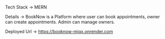Tech Stack -> MERN <br>

Details -> BookNow is a Platform where user can book appointments, owner can
create appointments. Admin can manage owners.<br>

Deployed Url -> https://booknow-mjqx.onrender.com
 
 
